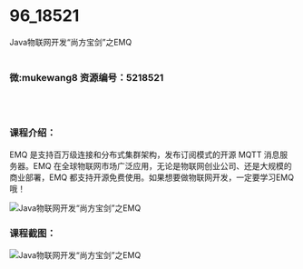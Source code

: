 # 96_18521
Java物联网开发“尚方宝剑”之EMQ
<br/></br>
<h3>微:mukewang8 资源编号：5218521</h3>
<br/></br>
<h3>课程介绍：</h3>
<p><a title="查看与 EMQ 相关的文章" target="_blank">EMQ</a> 是支持百万级连接和分布式集群架构，发布订阅模式的开源 MQTT 消息服务器。<a title="查看与 EMQ 相关的文章" target="_blank">EMQ</a> 在全球物联网市场广泛应用，无论是物联网创业公司、还是大规模的商业部署，EMQ 都支持开源免费使用。如果想要做物联网开发，一定要学习EMQ哦！</p>
<p><img src="https://www.ko996.com/wp-content/uploads/img/2021/02/1-66.png" alt="Java物联网开发“尚方宝剑”之EMQ"></p>
<div class="info-desc">
<h3>课程截图：</h3>
<p><img src="https://www.ko996.com/wp-content/uploads/img/2021/02/2-70.png" alt="Java物联网开发“尚方宝剑”之EMQ"></p>


			
</div>
